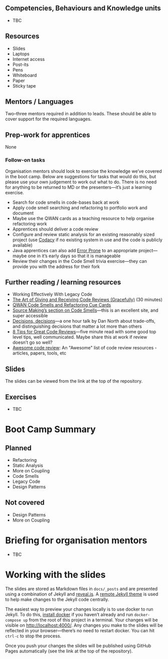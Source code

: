 <!--- ORGANISER THINGS TO CONSIDER 
- Which technical competencies, behaviours and knowledge module topics does the bootcamp cover/meet
- Structuring retros so that they can inform thinking for individual's personal learning records (off the job training record tab in their learning logs)
- Introducing some sort of test or quiz on basic concept learning points from the bootcamp to validate that they have taken stuff in, and provide organisation mentors with results to help them focus follow ups
--->

## Competencies, Behaviours and Knowledge units

* TBC

## Resources 

* Slides
* Laptops
* Internet access
* Post-its
* Pens
* Whiteboard
* Paper
* Sticky tape

## Mentors / Languages
 
Two–three mentors required in addition to leads. These should be able to cover support for the required languages.

## Prep-work for apprentices

None

### Follow-on tasks

Organisation mentors should look to exercise the knowledge we’ve covered in the boot camp. Below are suggestions for tasks that would do this, but please use your own judgement to work out what to do. There is no need for anything to be returned to MD or the presenters—it’s just a learning exercise.

* Search for code smells in code-bases back at work
* Apply code smell searching and refactoring to portfolio work and document
* Maybe use the QWAN cards as a teaching resource to help organise refactoring work
* Apprentices should deliver a code review
* Configure and review static analysis for an existing reasonably sized project (use [Codacy](https://app.codacy.com/) if no existing system in use and the code is publicly available)
* Java apprentices can also add [Error Prone](https://errorprone.info) to an appropriate project—maybe one in it’s early days so that it is manageable
* Review their changes in the Code Smell trivia exercise—they can provide you with the address for their fork

## Further reading / learning resources

<!--- For end of boot camp: Signposting for apprentices self study, further learning, online resources, practice etc. --->

* Working Effectively With Legacy Code
* [The Art of Giving and Receiving Code Reviews (Gracefully)](https://www.youtube.com/watch?v=hfrNmZIPq3E) (30 minutes)
* [QWAN Code Smells and Refactoring Cue Cards](http://www.qwan.eu/shop)
* [Source Making’s section on Code Smells](https://sourcemaking.com/refactoring/smells)—this is an excellent site, and super accessible
* [Decisions, decisions](https://vimeo.com/43536417)—a one hour talk by Dan North about trade-offs, and distinguishing decisions that matter a lot more than others
* [8 Tips for Great Code Reviews](https://kellysutton.com/2018/10/08/8-tips-for-great-code-reviews.html)—five minute read with some good top level tips, well communicated. Maybe share this at work if review doesn’t go so well?
* [Awesome code review](https://github.com/joho/awesome-code-review): An "Awesome" list of code review resources - articles, papers, tools, etc
 
## Slides

The slides can be viewed from the link at the top of the repository.

## Exercises

* TBC

# Boot Camp Summary


## Planned

* Refactoring
* Static Analysis
* More on Coupling
* Code Smells
* Legacy Code
* Design Patterns

## Not covered

* Design Patterns
* More on Coupling

# Briefing for organisation mentors

* TBC

# Working with the slides

The slides are stored as Markdown files in `docs/_posts` and are presented using a combination of Jekyll and [reveal.js](https://revealjs.com/#/). A [remote Jekyll theme](https://github.com/autotraderuk/jekyll-revealjs) is used to help make changes to the Jekyll code centrally.

The easiest way to preview your changes locally is to use docker to run Jekyll. To do this, [install docker](https://www.docker.com/get-started) if you haven’t already and run `docker-compose up` from the root of this project in a terminal. Your changes will be visible on <http://localhost:4000/>. Any changes you make to the slides will be reflected in your browser—there’s no need to restart docker. You can hit `ctrl-c` to stop the process.

Once you push your changes the slides will be published using GitHub Pages automatically (see the link at the top of the repository).